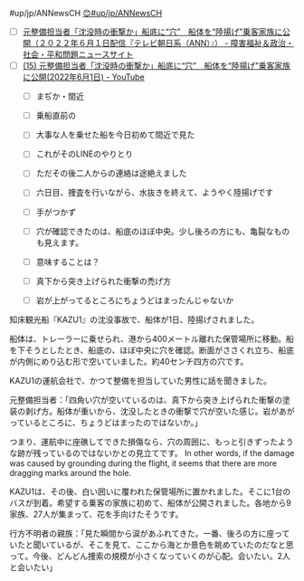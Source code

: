 #up/jp/ANNewsCH
[😊#up/jp/ANNewsCH](https://47.111.95.20:6001/user/1/start/%23up%2Fjp%2FANNewsCH%0A)

- [ ] [元整備担当者「沈没時の衝撃か」船底に“穴”　船体を“陸揚げ”乗客家族に公開（２０２２年６月１日配信『テレビ朝日系（ANN）』） - 障害福祉＆政治・社会・平和問題ニュースサイト](https://gogotamu2019.blog.fc2.com/blog-entry-35197.html)
- [ ] [(15) 元整備担当者「沈没時の衝撃か」船底に“穴”　船体を“陸揚げ”乗客家族に公開(2022年6月1日) - YouTube](https://www.youtube.com/watch?v=2l5U0ibWO44) 
	- [ ] まぢか・間近
	- [ ] 乗船直前の
	- [ ] 大事な人を乗せた船を今日初めて間近で見た　
	- [ ] これがそのLINEのやりとり
	- [ ] ただその後二人からの連絡は途絶えました
	- [ ] 六日目、捜査を行いながら、水抜きを終えて、ようやく陸揚げです
	- [ ] 手がつかず
	- [ ] 穴が確認できたのは、船底のほぼ中央。少し後ろの方にも、亀裂なものも見えます。
	- [ ] 意味することは？
	- [ ] 真下から突き上げられた衝撃の禿げ方
	- [ ] 岩が上がってるところにちょうどはまったんじゃないか


知床観光船『KAZU1』の沈没事故で、船体が1日、陸揚げされました。

船体は、トレーラーに乗せられ、港から400メートル離れた保管場所に移動。船を下そうとしたとき、船底の、ほぼ中央に穴を確認。断面がささくれ立ち、船底が内側にめり込む形で空いていました。約40センチ四方の穴です。

KAZU1の運航会社で、かつて整備を担当していた男性に話を聞きました。

元整備担当者：「四角い穴が空いているのは、真下から突き上げられた衝撃の塗装の剥げ方。船体が重いから、沈没したときの衝撃で穴が空いた感じ。岩があがっているところに、ちょうどはまったのではないか。」

つまり、運航中に座礁してできた損傷なら、穴の周囲に、もっと引きずったような跡が残っているのではないかとの見立てです。
In other words, if the damage was caused by grounding during the flight, it seems that there are more dragging marks around the hole.

KAZU1は、その後、白い囲いに覆われた保管場所に置かれました。そこに1台のバスが到着。希望する乗客の家族に初めて、船体が公開されました。各地から9家族、27人が集まって、花を手向けたそうです。

行方不明者の親族：「見た瞬間から涙があふれてきた。一番、後ろの方に座っていたと聞いているが、そこを見て、ここから海とか景色を眺めていたのだなと思って。今後、どんどん捜索の規模が小さくなっていくのが心配。会いたい。2人と会いたい」